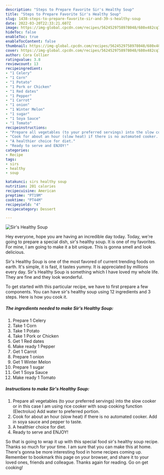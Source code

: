 ```yaml
---
description: "Steps to Prepare Favorite Sir's Healthy Soup"
title: "Steps to Prepare Favorite Sir's Healthy Soup"
slug: 1438-steps-to-prepare-favorite-sir-and-39-s-healthy-soup
date: 2022-03-20T22:33:21.607Z
image: https://img-global.cpcdn.com/recipes/5624529758978048/680x482cq70/sirs-healthy-soup-recipe-main-photo.jpg
hideToc: false
enableToc: true
enableTocContent: false
thumbnail: https://img-global.cpcdn.com/recipes/5624529758978048/680x482cq70/sirs-healthy-soup-recipe-main-photo.jpg
cover: https://img-global.cpcdn.com/recipes/5624529758978048/680x482cq70/sirs-healthy-soup-recipe-main-photo.jpg
author: Cora Collier
ratingvalue: 3.8
reviewcount: 13
recipeingredient:
- "1 Celery"
- "1 Corn"
- "1 Potato"
- "1 Pork or Chicken"
- "1 Red dates"
- "1 Pepper"
- "1 Carrot"
- "1 onion"
- "1 Winter Melon"
- "1 sugar"
- "1 Soya Sauce"
- "1 Tomato"
recipeinstructions:
- "Prepare all vegetables (to your preferred servings) into the slow cooker or in this case I am using rice cooker with soup cooking function (Electrolux) Add water to preferred portion."
- "Cook for about an hour (slow heat) if there is no automated cooker. Add in soya sauce and pepper to taste."
- "A healthier choice for diet."
- "Ready to serve and ENJOY!"
categories:
- Recipe
tags:
- sirs
- healthy
- soup

katakunci: sirs healthy soup 
nutrition: 201 calories
recipecuisine: American
preptime: "PT19M"
cooktime: "PT44M"
recipeyield: "4"
recipecategory: Dessert

---
```



![Sir&#39;s Healthy Soup](https://img-global.cpcdn.com/recipes/5624529758978048/680x482cq70/sirs-healthy-soup-recipe-main-photo.jpg)

Hey everyone, hope you are having an incredible day today. Today, we're going to prepare a special dish, sir&#39;s healthy soup. It is one of my favorites. For mine, I am going to make it a bit unique. This is gonna smell and look delicious.



Sir&#39;s Healthy Soup is one of the most favored of current trending foods on earth. It's simple, it is fast, it tastes yummy. It is appreciated by millions every day. Sir&#39;s Healthy Soup is something which I have loved my whole life. They are fine and they look wonderful.


To get started with this particular recipe, we have to first prepare a few components. You can have sir&#39;s healthy soup using 12 ingredients and 3 steps. Here is how you cook it.

<!--inarticleads1-->

##### The ingredients needed to make Sir&#39;s Healthy Soup:

1. Prepare 1 Celery
1. Take 1 Corn
1. Take 1 Potato
1. Take 1 Pork or Chicken
1. Get 1 Red dates
1. Make ready 1 Pepper
1. Get 1 Carrot
1. Prepare 1 onion
1. Get 1 Winter Melon
1. Prepare 1 sugar
1. Get 1 Soya Sauce
1. Make ready 1 Tomato




<!--inarticleads2-->

##### Instructions to make Sir&#39;s Healthy Soup:

1. Prepare all vegetables (to your preferred servings) into the slow cooker or in this case I am using rice cooker with soup cooking function (Electrolux) Add water to preferred portion.
1. Cook for about an hour (slow heat) if there is no automated cooker. Add in soya sauce and pepper to taste.
1. A healthier choice for diet.
1. Ready to serve and ENJOY!



So that is going to wrap it up with this special food sir&#39;s healthy soup recipe. Thanks so much for your time. I am sure that you can make this at home. There's gonna be more interesting food in home recipes coming up. Remember to bookmark this page on your browser, and share it to your loved ones, friends and colleague. Thanks again for reading. Go on get cooking!
